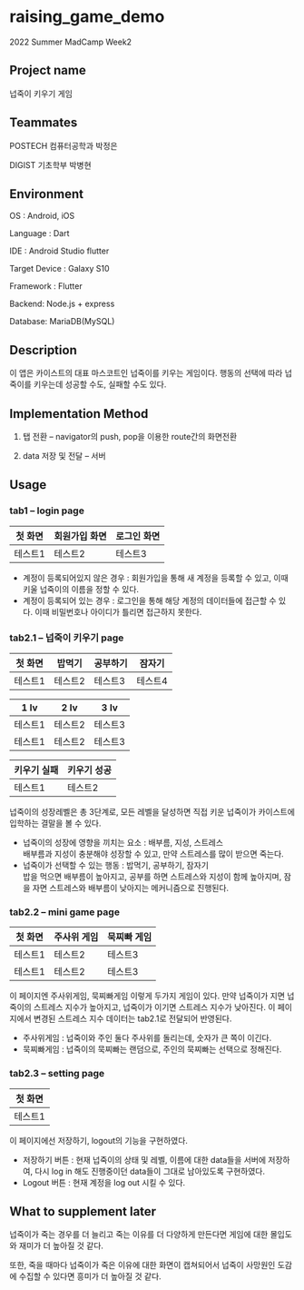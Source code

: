 # raising_game_demo
2022 Summer MadCamp Week2 

## Project name
넙죽이 키우기 게임

## Teammates
POSTECH 컴퓨터공학과 박정은

DIGIST 기초학부 박병현

## Environment
OS : Android, iOS

Language : Dart

IDE : Android Studio flutter

Target Device : Galaxy S10


Framework : Flutter

Backend: Node.js + express

Database: MariaDB(MySQL)

## Description
이 앱은 카이스트의 대표 마스코트인 넙죽이를 키우는 게임이다. 행동의 선택에 따라 넙죽이를 키우는데 성공할 수도, 실패할 수도 있다.

## Implementation Method
1. 탭 전환 – navigator의 push, pop을 이용한 route간의 화면전환

2. data 저장 및 전달 – 서버

## Usage
### tab1 – login page                   

|첫 화면|회원가입 화면|로그인 화면|
|---|---|---|
|테스트1|테스트2|테스트3|

* 계정이 등록되어있지 않은 경우 : 회원가입을 통해 새 계정을 등록할 수 있고, 이때 키울 넙죽이의 이름을 정할 수 있다. 
* 계정이 등록되어 있는 경우 : 로그인을 통해 해당 계정의 데이터들에 접근할 수 있다. 이때 비밀번호나 아이디가 틀리면 접근하지 못한다.

### tab2.1 – 넙죽이 키우기 page                   

|첫 화면|밥먹기|공부하기|잠자기|
|---|---|---|---|
|테스트1|테스트2|테스트3|테스트4|

|1 lv|2 lv|3 lv|
|---|---|---|
|테스트1|테스트2|테스트3|
|테스트1|테스트2|테스트3|

|키우기 실패|키우기 성공|
|---|---|
|테스트1|테스트2|

넙죽이의 성장레벨은 총 3단계로, 모든 레벨을 달성하면 직접 키운 넙죽이가 카이스트에 입학하는 결말을 볼 수 있다.
* 넙죽이의 성장에 영향을 끼치는 요소 : 배부름, 지성, 스트레스        
  배부름과 지성이 충분해야 성장할 수 있고, 만약 스트레스를 많이 받으면 죽는다. 
* 넙죽이가 선택할 수 있는 행동 : 밥먹기, 공부하기, 잠자기              
  밥을 먹으면 배부름이 높아지고, 공부를 하면 스트레스와 지성이 함께 높아지며, 잠을 자면 스트레스와 배부름이 낮아지는 메커니즘으로 진행된다.

### tab2.2 – mini game page                   

|첫 화면|주사위 게임|묵찌빠 게임|
|---|---|---|
|테스트1|테스트2|테스트3|
|테스트1|테스트2|테스트3|

이 페이지엔 주사위게임, 묵찌빠게임 이렇게 두가지 게임이 있다. 만약 넙죽이가 지면 넙죽이의 스트레스 지수가 높아지고, 넙죽이가 이기면 스트레스 지수가 낮아진다. 이 페이지에서 변경된 스트레스 지수 데이터는 tab2.1로 전달되어 반영된다.
* 주사위게임 : 넙죽이와 주인 둘다 주사위를 돌리는데, 숫자가 큰 쪽이 이긴다. 
* 묵찌빠게임 : 넙죽이의 묵찌빠는 랜덤으로, 주인의 묵찌빠는 선택으로 정해진다. 

### tab2.3 – setting page                   

|첫 화면|
|---|
|테스트1|

이 페이지에선 저장하기, logout의 기능을 구현하였다. 
* 저장하기 버튼 : 현재 넙죽이의 상태 및 레벨, 이름에 대한 data들을 서버에 저장하여, 다시 log in 해도 진행중이던 data들이 그대로 남아있도록 구현하였다.
* Logout 버튼 : 현재 계정을 log out 시킬 수 있다.

## What to supplement later
넙죽이가 죽는 경우를 더 늘리고 죽는 이유를 더 다양하게 만든다면 게임에 대한 몰입도와 재미가 더 높아질 것 같다. 

또한, 죽을 때마다 넙죽이가 죽은 이유에 대한 화면이 캡쳐되어서 넙죽이 사망원인 도감에 수집할 수 있다면 흥미가 더 높아질 것 같다.

